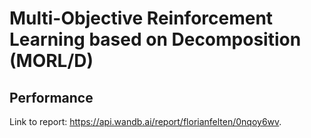 # Multi-Objective Reinforcement Learning based on Decomposition (MORL/D)

## Performance
Link to report: https://api.wandb.ai/report/florianfelten/0nqoy6wv.
